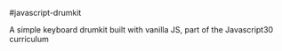 #javascript-drumkit

A simple keyboard drumkit built with vanilla JS, part of the Javascript30 curriculum